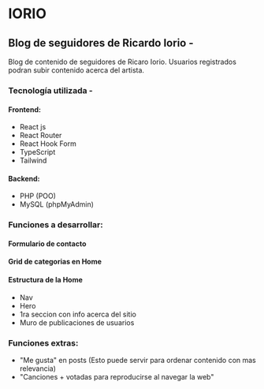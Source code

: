 # IORIO

## Blog de seguidores de Ricardo Iorio -

Blog de contenido de seguidores de Ricaro Iorio.
Usuarios registrados podran subir contenido acerca del artista.

### Tecnología utilizada -

#### Frontend:

- React js
- React Router
- React Hook Form
- TypeScript
- Tailwind

#### Backend:

- PHP (POO)
- MySQL (phpMyAdmin)

### Funciones a desarrollar:

#### Formulario de contacto

#### Grid de categorias en Home

#### Estructura de la Home

- Nav
- Hero
- 1ra seccion con info acerca del sitio
- Muro de publicaciones de usuarios

### Funciones extras:

- "Me gusta" en posts (Esto puede servir para ordenar contenido con mas relevancia)
- "Canciones + votadas para reproducirse al navegar la web"
